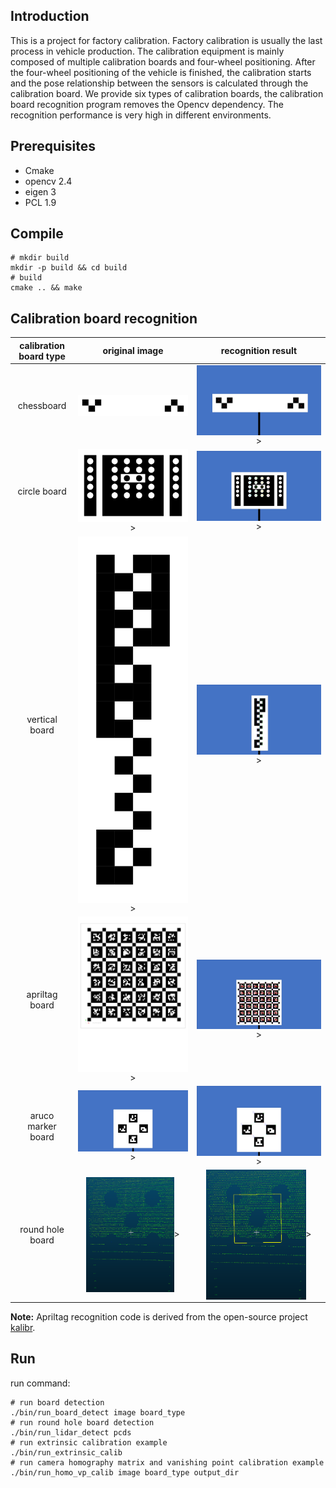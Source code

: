 ## Introduction

This is a project for factory calibration. Factory calibration is usually the last process in vehicle production. The calibration equipment is mainly composed of multiple calibration boards and four-wheel positioning. After the four-wheel positioning of the vehicle is finished, the calibration starts and the pose relationship between the sensors is calculated through the calibration board. We provide six types of calibration boards, the calibration board recognition program removes the Opencv dependency. The recognition performance is very high in different environments. 

## Prerequisites

- Cmake
- opencv 2.4
- eigen 3
- PCL 1.9

## Compile

```shell
# mkdir build
mkdir -p build && cd build
# build
cmake .. && make
```

## Calibration board recognition

| calibration board type  | original image | recognition result | 
| :--------------: |:------------------------------------------------------------------:|:------------------------------------------------------------------:| 
| chessboard        | <img src="./images/chessboard.jpg" width="100%" height="100%" div align=center> | <img src="./images/chessboard_detection.png" width="100%" height="100%" div align=center>>|    
| circle board      | <img src="./images/circle_board.jpg" width="100%" height="100%" div align=center>>  | <img src="./images/circleboard_detection.png" width="100%" height="100%" div align=center>>|  
| vertical board    | <img src="./images/vertical_board.jpg" width="100%" height="100%" div align=center>>| <img src="./images/verticalboard_detection.png" width="100%" height="100%" div align=center>>|  
| apriltag board    | <img src="./images/april_board.jpg" width="100%" height="100%" div align=center>>   | <img src="./images/apriltags_detection.png" width="100%" height="100%" div align=center>>|   
| aruco marker board| <img src="./images/arucomarker.jpg" width="100%" height="100%" div align=center>>   | <img src="./images/arucomarker_detection.png" width="100%" height="100%" div align=center>>|   
| round hole board  | <img src="./images/round_hole.png" width="80%" height="80%" div align=center>>      | <img src="./images/round_hole_detection.png" width="80%" height="80%" div align=center>>|   

**Note:** Apriltag recognition code is derived from the open-source project [kalibr](https://github.com/ethz-asl/kalibr/tree/master/aslam_offline_calibration/ethz_apriltag2).

## Run
run command:
```shell
# run board detection
./bin/run_board_detect image board_type
# run round hole board detection
./bin/run_lidar_detect pcds
# run extrinsic calibration example
./bin/run_extrinsic_calib
# run camera homography matrix and vanishing point calibration example
./bin/run_homo_vp_calib image board_type output_dir
```
